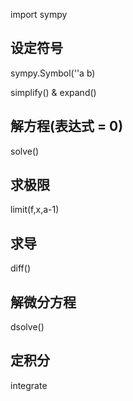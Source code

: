 import sympy



## 设定符号

sympy.Symbol(''a b)





simplify() & expand()



## 解方程(表达式 = 0)

solve()



## 求极限 

limit(f,x,a-1)



## 求导

diff()



## 解微分方程

dsolve()



## 定积分

integrate